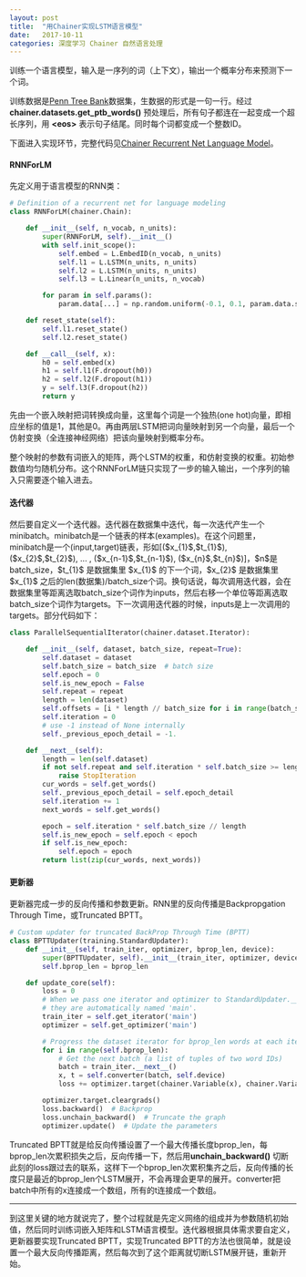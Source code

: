 ```yaml
---
layout: post
title:  "用Chainer实现LSTM语言模型"
date:   2017-10-11
categories: 深度学习 Chainer 自然语言处理
---
```


训练一个语言模型，输入是一序列的词（上下文），输出一个概率分布来预测下一个词。

训练数据是[Penn Tree Bank](https://raw.githubusercontent.com/wojzaremba/lstm/master/data/ptb.train.txt)数据集，生数据的形式是一句一行。经过        **chainer.datasets.get_ptb_words()** 预处理后，所有句子都连在一起变成一个超长序列，用 **\<eos\>** 表示句子结尾。同时每个词都变成一个整数ID。


下面进入实现环节，完整代码见[Chainer Recurrent Net Language Model](https://github.com/chainer/chainer/tree/master/examples/ptb)。
<h4>RNNForLM</h4>
先定义用于语言模型的RNN类：

```python
# Definition of a recurrent net for language modeling
class RNNForLM(chainer.Chain):

    def __init__(self, n_vocab, n_units):
        super(RNNForLM, self).__init__()
        with self.init_scope():
            self.embed = L.EmbedID(n_vocab, n_units)
            self.l1 = L.LSTM(n_units, n_units)
            self.l2 = L.LSTM(n_units, n_units)
            self.l3 = L.Linear(n_units, n_vocab)

        for param in self.params():
            param.data[...] = np.random.uniform(-0.1, 0.1, param.data.shape)

    def reset_state(self):
        self.l1.reset_state()
        self.l2.reset_state()

    def __call__(self, x):
        h0 = self.embed(x)
        h1 = self.l1(F.dropout(h0))
        h2 = self.l2(F.dropout(h1))
        y = self.l3(F.dropout(h2))
        return y
```

先由一个嵌入映射把词转换成向量，这里每个词是一个独热(one hot)向量，即相应坐标的值是1，其他是0。再由两层LSTM把词向量映射到另一个向量，最后一个仿射变换（全连接神经网络）把该向量映射到概率分布。

整个映射的参数有词嵌入的矩阵，两个LSTM的权重，和仿射变换的权重。初始参数值均匀随机分布。这个RNNForLM链只实现了一步的输入输出，一个序列的输入只需要逐个输入进去。
<h4>迭代器</h4>
然后要自定义一个迭代器。迭代器在数据集中迭代，每一次迭代产生一个minibatch。minibatch是一个链表的样本(examples)。在这个问题里，minibatch是一个(input,target)链表，形如[($x_{1}$,$t_{1}$), ($x_{2}$,$t_{2}$), ... , ($x_{n-1}$,$t_{n-1}$), ($x_{n}$,$t_{n}$)]，$n$是batch_size，$t_{1}$ 是数据集里 $x_{1}$ 的下一个词，$x_{2}$ 是数据集里 $x_{1}$ 之后的len(数据集)/batch_size个词。换句话说，每次调用迭代器，会在数据集里等距离选取batch_size个词作为inputs，然后右移一个单位等距离选取batch_size个词作为targets。下一次调用迭代器的时候，inputs是上一次调用的targets。部分代码如下：

```python
class ParallelSequentialIterator(chainer.dataset.Iterator):

    def __init__(self, dataset, batch_size, repeat=True):
        self.dataset = dataset
        self.batch_size = batch_size  # batch size
        self.epoch = 0
        self.is_new_epoch = False
        self.repeat = repeat
        length = len(dataset)
        self.offsets = [i * length // batch_size for i in range(batch_size)]
        self.iteration = 0
        # use -1 instead of None internally
        self._previous_epoch_detail = -1.

    def __next__(self):
        length = len(self.dataset)
        if not self.repeat and self.iteration * self.batch_size >= length:
            raise StopIteration
        cur_words = self.get_words()
        self._previous_epoch_detail = self.epoch_detail
        self.iteration += 1
        next_words = self.get_words()

        epoch = self.iteration * self.batch_size // length
        self.is_new_epoch = self.epoch < epoch
        if self.is_new_epoch:
            self.epoch = epoch
        return list(zip(cur_words, next_words))
```

<h4>更新器</h4>
更新器完成一步的反向传播和参数更新。RNN里的反向传播是Backpropgation Through Time，或Truncated BPTT。

```python
# Custom updater for truncated BackProp Through Time (BPTT)
class BPTTUpdater(training.StandardUpdater):
    def __init__(self, train_iter, optimizer, bprop_len, device):
        super(BPTTUpdater, self).__init__(train_iter, optimizer, device=device)
        self.bprop_len = bprop_len

    def update_core(self):
        loss = 0
        # When we pass one iterator and optimizer to StandardUpdater.__init__,
        # they are automatically named 'main'.
        train_iter = self.get_iterator('main')
        optimizer = self.get_optimizer('main')

        # Progress the dataset iterator for bprop_len words at each iteration.
        for i in range(self.bprop_len):
            # Get the next batch (a list of tuples of two word IDs)
            batch = train_iter.__next__()
            x, t = self.converter(batch, self.device)
            loss += optimizer.target(chainer.Variable(x), chainer.Variable(t))

        optimizer.target.cleargrads()
        loss.backward()  # Backprop
        loss.unchain_backward()  # Truncate the graph
        optimizer.update()  # Update the parameters
```
Truncated BPTT就是给反向传播设置了一个最大传播长度bprop_len，每bprop_len次累积损失之后，反向传播一下，然后用**unchain_backward()** 切断此刻的loss跟过去的联系，这样下一个bprop_len次累积集齐之后，反向传播的长度只是最近的bprop_len个LSTM展开，不会再理会更早的展开。converter把batch中所有的x连接成一个数组，所有的t连接成一个数组。

---
到这里关键的地方就说完了，整个过程就是先定义网络的组成并为参数随机初始值，然后同时训练词嵌入矩阵和LSTM语言模型。迭代器根据具体需求要自定义，更新器要实现Truncated BPTT，实现Truncated BPTT的方法也很简单，就是设置一个最大反向传播距离，然后每次到了这个距离就切断LSTM展开链，重新开始。
